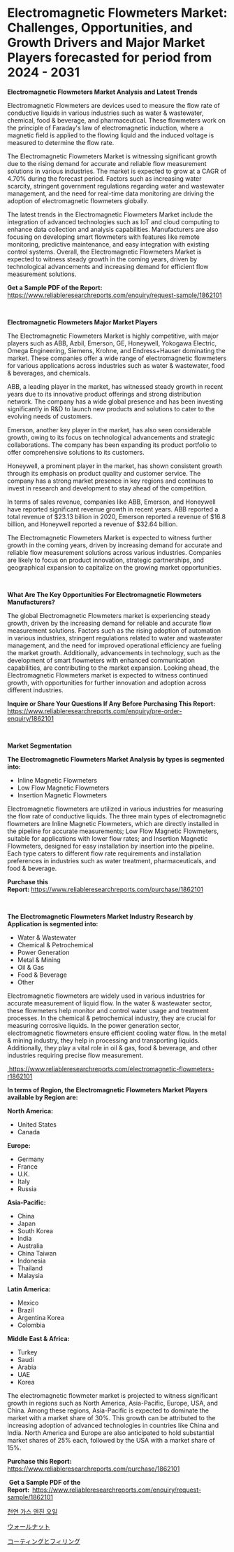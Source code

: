<p><h1>Electromagnetic Flowmeters Market: Challenges, Opportunities, and Growth Drivers and Major Market Players forecasted for period from 2024 - 2031</h1></p><p><strong>Electromagnetic Flowmeters Market Analysis and Latest Trends</strong></p>
<p><p>Electromagnetic Flowmeters are devices used to measure the flow rate of conductive liquids in various industries such as water & wastewater, chemical, food & beverage, and pharmaceutical. These flowmeters work on the principle of Faraday's law of electromagnetic induction, where a magnetic field is applied to the flowing liquid and the induced voltage is measured to determine the flow rate.</p><p>The Electromagnetic Flowmeters Market is witnessing significant growth due to the rising demand for accurate and reliable flow measurement solutions in various industries. The market is expected to grow at a CAGR of 4.70% during the forecast period. Factors such as increasing water scarcity, stringent government regulations regarding water and wastewater management, and the need for real-time data monitoring are driving the adoption of electromagnetic flowmeters globally.</p><p>The latest trends in the Electromagnetic Flowmeters Market include the integration of advanced technologies such as IoT and cloud computing to enhance data collection and analysis capabilities. Manufacturers are also focusing on developing smart flowmeters with features like remote monitoring, predictive maintenance, and easy integration with existing control systems. Overall, the Electromagnetic Flowmeters Market is expected to witness steady growth in the coming years, driven by technological advancements and increasing demand for efficient flow measurement solutions.</p></p>
<p><strong>Get a Sample PDF of the Report:&nbsp;</strong> <a href="https://www.reliableresearchreports.com/enquiry/request-sample/1862101">https://www.reliableresearchreports.com/enquiry/request-sample/1862101</a></p>
<p>&nbsp;</p>
<p><strong>Electromagnetic Flowmeters Major Market Players</strong></p>
<p><p>The Electromagnetic Flowmeters Market is highly competitive, with major players such as ABB, Azbil, Emerson, GE, Honeywell, Yokogawa Electric, Omega Engineering, Siemens, Krohne, and Endress+Hauser dominating the market. These companies offer a wide range of electromagnetic flowmeters for various applications across industries such as water & wastewater, food & beverages, and chemicals.</p><p>ABB, a leading player in the market, has witnessed steady growth in recent years due to its innovative product offerings and strong distribution network. The company has a wide global presence and has been investing significantly in R&D to launch new products and solutions to cater to the evolving needs of customers.</p><p>Emerson, another key player in the market, has also seen considerable growth, owing to its focus on technological advancements and strategic collaborations. The company has been expanding its product portfolio to offer comprehensive solutions to its customers.</p><p>Honeywell, a prominent player in the market, has shown consistent growth through its emphasis on product quality and customer service. The company has a strong market presence in key regions and continues to invest in research and development to stay ahead of the competition.</p><p>In terms of sales revenue, companies like ABB, Emerson, and Honeywell have reported significant revenue growth in recent years. ABB reported a total revenue of $23.13 billion in 2020, Emerson reported a revenue of $16.8 billion, and Honeywell reported a revenue of $32.64 billion.</p><p>The Electromagnetic Flowmeters Market is expected to witness further growth in the coming years, driven by increasing demand for accurate and reliable flow measurement solutions across various industries. Companies are likely to focus on product innovation, strategic partnerships, and geographical expansion to capitalize on the growing market opportunities.</p></p>
<p>&nbsp;</p>
<p><strong>What Are The Key Opportunities For Electromagnetic Flowmeters Manufacturers?</strong></p>
<p><p>The global Electromagnetic Flowmeters market is experiencing steady growth, driven by the increasing demand for reliable and accurate flow measurement solutions. Factors such as the rising adoption of automation in various industries, stringent regulations related to water and wastewater management, and the need for improved operational efficiency are fueling the market growth. Additionally, advancements in technology, such as the development of smart flowmeters with enhanced communication capabilities, are contributing to the market expansion. Looking ahead, the Electromagnetic Flowmeters market is expected to witness continued growth, with opportunities for further innovation and adoption across different industries.</p></p>
<p><strong>Inquire or Share Your Questions If Any Before Purchasing This Report:</strong> <a href="https://www.reliableresearchreports.com/enquiry/pre-order-enquiry/1862101">https://www.reliableresearchreports.com/enquiry/pre-order-enquiry/1862101</a></p>
<p>&nbsp;</p>
<p><strong>Market Segmentation</strong></p>
<p><strong>The Electromagnetic Flowmeters Market Analysis by types is segmented into:</strong></p>
<p><ul><li>Inline Magnetic Flowmeters</li><li>Low Flow Magnetic Flowmeters</li><li>Insertion Magnetic Flowmeters</li></ul></p>
<p><p>Electromagnetic flowmeters are utilized in various industries for measuring the flow rate of conductive liquids. The three main types of electromagnetic flowmeters are Inline Magnetic Flowmeters, which are directly installed in the pipeline for accurate measurements; Low Flow Magnetic Flowmeters, suitable for applications with lower flow rates; and Insertion Magnetic Flowmeters, designed for easy installation by insertion into the pipeline. Each type caters to different flow rate requirements and installation preferences in industries such as water treatment, pharmaceuticals, and food & beverage.</p></p>
<p><strong>Purchase this Report:&nbsp;</strong><a href="https://www.reliableresearchreports.com/purchase/1862101">https://www.reliableresearchreports.com/purchase/1862101</a></p>
<p>&nbsp;</p>
<p><strong>The Electromagnetic Flowmeters Market Industry Research by Application is segmented into:</strong></p>
<p><ul><li>Water & Wastewater</li><li>Chemical & Petrochemical</li><li>Power Generation</li><li>Metal & Mining</li><li>Oil & Gas</li><li>Food & Beverage</li><li>Other</li></ul></p>
<p><p>Electromagnetic flowmeters are widely used in various industries for accurate measurement of liquid flow. In the water & wastewater sector, these flowmeters help monitor and control water usage and treatment processes. In the chemical & petrochemical industry, they are crucial for measuring corrosive liquids. In the power generation sector, electromagnetic flowmeters ensure efficient cooling water flow. In the metal & mining industry, they help in processing and transporting liquids. Additionally, they play a vital role in oil & gas, food & beverage, and other industries requiring precise flow measurement.</p></p>
<p><a href="https://www.reliableresearchreports.com/electromagnetic-flowmeters-r1862101">&nbsp;https://www.reliableresearchreports.com/electromagnetic-flowmeters-r1862101</a></p>
<p><strong>In terms of Region, the Electromagnetic Flowmeters Market Players available by Region are:</strong></p>
<p>
    <p> <strong> North America: </strong>
        <ul>
            <li>United States</li>
            <li>Canada</li>
        </ul>
        </p> 
    <p> <strong> Europe: </strong>
        <ul>
            <li>Germany</li>
            <li>France</li>
            <li>U.K.</li>
            <li>Italy</li>
            <li>Russia</li>
        </ul>
        </p> 
    <p> <strong> Asia-Pacific: </strong>
        <ul>
            <li>China</li>
            <li>Japan</li>
            <li>South Korea</li>
            <li>India</li>
            <li>Australia</li>
            <li>China Taiwan</li>
            <li>Indonesia</li>
            <li>Thailand</li>
            <li>Malaysia</li>
        </ul>
        </p> 
    <p> <strong> Latin America: </strong>
        <ul>
            <li>Mexico</li>
            <li>Brazil</li>
            <li>Argentina Korea</li>
            <li>Colombia</li>
        </ul>
        </p> 
    <p> <strong> Middle East & Africa: </strong>
        <ul>
            <li>Turkey</li>
            <li>Saudi</li>
            <li>Arabia</li>
            <li>UAE</li>
            <li>Korea</li>
        </ul>
    </p>
    </p>
<p><p>The electromagnetic flowmeter market is projected to witness significant growth in regions such as North America, Asia-Pacific, Europe, USA, and China. Among these regions, Asia-Pacific is expected to dominate the market with a market share of 30%. This growth can be attributed to the increasing adoption of advanced technologies in countries like China and India. North America and Europe are also anticipated to hold substantial market shares of 25% each, followed by the USA with a market share of 15%.</p></p>
<p><strong>Purchase this Report: </strong><a href="https://www.reliableresearchreports.com/purchase/1862101">https://www.reliableresearchreports.com/purchase/1862101</a></p>
<p>&nbsp;<strong>Get a Sample PDF of the Report:&nbsp;&nbsp;</strong><a href="https://www.reliableresearchreports.com/enquiry/request-sample/1862101">https://www.reliableresearchreports.com/enquiry/request-sample/1862101</a></p>
<p><strong></strong></p>
<p><p><a href="https://medium.com/@bennyuigleyjks/%EC%B2%9C%EC%97%B0%EA%B0%80%EC%8A%A4-%EC%97%94%EC%A7%84-%EC%98%A4%EC%9D%BC-%EC%8B%9C%EC%9E%A5-%EB%B3%B4%EA%B3%A0%EC%84%9C%EB%8A%94-%EC%9D%B4-%EC%8B%9C%EC%9E%A5%EC%9D%98-%EC%B5%9C%EC%8B%A0-%ED%8A%B8%EB%A0%8C%EB%93%9C%EC%99%80-%EC%84%B1%EC%9E%A5-%EA%B8%B0%ED%9A%8C%EB%A5%BC-%EB%B3%B4%EC%97%AC%EC%A4%8D%EB%8B%88%EB%8B%A4-e67cdb68b0b3">천연 가스 엔진 오일</a></p><p><a href="https://medium.com/@skyleridges76856/2024%E5%B9%B4%E3%81%8B%E3%82%892031%E5%B9%B4%E3%81%BE%E3%81%A7%E3%81%AE%E6%9C%9F%E9%96%93%E3%81%AB%E4%BA%88%E6%B8%AC%E3%81%95%E3%82%8C%E3%82%8B%E3%82%AF%E3%83%AB%E3%83%9F%E5%B8%82%E5%A0%B4%E5%88%86%E6%9E%90%E3%81%A8%E8%A6%8F%E6%A8%A1%E4%BA%88%E6%B8%AC-818b6eb22634">ウォールナット</a></p><p><a href="https://medium.com/@brianayatt2023/%E3%82%B3%E3%83%BC%E3%83%86%E3%82%A3%E3%83%B3%E3%82%B0%E3%81%8A%E3%82%88%E3%81%B3%E3%83%95%E3%82%A3%E3%83%AA%E3%83%B3%E3%82%B0%E5%B8%82%E5%A0%B4%E3%81%AF-%E5%B8%82%E5%A0%B4%E3%82%B7%E3%82%A7%E3%82%A2-%E3%82%B5%E3%82%A4%E3%82%BA-%E3%81%8A%E3%82%88%E3%81%B32031%E5%B9%B4%E3%81%BE%E3%81%A7%E3%81%AE%E4%BA%88%E6%B8%AC%E3%81%AB%E7%84%A6%E7%82%B9%E3%82%92%E5%BD%93%E3%81%A6%E3%81%A6%E3%81%84%E3%81%BE%E3%81%99-42950f3ecb03">コーティングとフィリング</a></p></p>